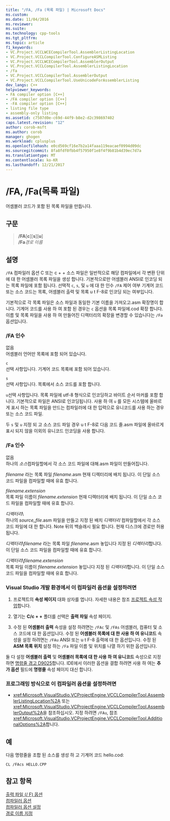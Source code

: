 ```yaml
---
title: "/FA, /Fa (목록 파일) | Microsoft Docs"
ms.custom: 
ms.date: 11/04/2016
ms.reviewer: 
ms.suite: 
ms.technology: cpp-tools
ms.tgt_pltfrm: 
ms.topic: article
f1_keywords:
- VC.Project.VCCLWCECompilerTool.AssemblerListingLocation
- VC.Project.VCCLCompilerTool.ConfigureASMListing
- VC.Project.VCCLWCECompilerTool.AssemblerOutput
- VC.Project.VCCLCompilerTool.AssemblerListingLocation
- /fa
- VC.Project.VCCLCompilerTool.AssemblerOutput
- VC.Project.VCCLCompilerTool.UseUnicodeForAssemblerListing
dev_langs: C++
helpviewer_keywords:
- FA compiler option [C++]
- /FA compiler option [C++]
- -FA compiler option [C++]
- listing file type
- assembly-only listing
ms.assetid: c7507d0e-c69d-44f9-b8e2-d2c398697402
caps.latest.revision: "12"
author: corob-msft
ms.author: corob
manager: ghogen
ms.workload: cplusplus
ms.openlocfilehash: e0cd569cf16e7b2a14faaa119eacaef0994d09dc
ms.sourcegitcommit: 8fa8fdf0fbb4f57950f1e8f4f9b81b4d39ec7d7a
ms.translationtype: MT
ms.contentlocale: ko-KR
ms.lasthandoff: 12/21/2017
---
```

# <a name="fa-fa-listing-file"></a>/FA, /Fa(목록 파일)
어셈블러 코드가 포함 된 목록 파일을 만듭니다.  
  
## <a name="syntax"></a>구문  
  
> **/FA**[**c**\][**s**\][**u**]  
> **/Fa**_경로 이름_  
  
## <a name="remarks"></a>설명  
`/FA` 컴파일러 옵션 C 또는 c + + 소스 파일은 일반적으로 해당 컴파일에서 각 변환 단위에 대 한 어셈블러 목록 파일을 생성 합니다. 기본적으로만 어셈블러 ANSI로 인코딩 되는 목록 파일에 포함 됩니다. 선택적 `c`, `s`, 및 `u` 에 대 한 인수 `/FA` 제어 여부 기계어 코드 또는 소스 코드는 목록, 어셈블러 출력 및 목록 u t F-8로 인코딩 되는 여부입니다.  
  
기본적으로 각 목록 파일은 소스 파일과 동일한 기본 이름을 가져오고.asm 확장명이 합니다. 기계어 코드를 사용 하 여 포함 된 경우는 `c` 옵션을 목록 파일에.cod 확장 합니다. 이름 및 목록 파일을 사용 하 여 만들어진 디렉터리의 확장을 변경할 수 있습니다는 `/Fa` 옵션입니다.  

### <a name="fa-arguments"></a>/FA 인수  
없음  
어셈블러 언어만 목록에 포함 되어 있습니다.  
  
`c`  
선택 사항입니다. 기계어 코드 목록에 포함 되어 있습니다.  
  
`s`  
선택 사항입니다. 목록에서 소스 코드를 포함 합니다.  
  
`u`선택 사항입니다. 목록 파일에 utf-8 형식으로 인코딩하고 바이트 순서 마커를 포함 합니다. 기본적으로 파일은 ANSI로 인코딩됩니다. 사용 하 여 `u` 를 모든 시스템에 올바르게 표시 하는 목록 파일을 만드는 컴파일러에 대 한 입력으로 유니코드를 사용 하는 경우 또는 소스 코드 파일.  
  
두 `s` 및 `u` 지정 되 고 소스 코드 파일 경우 u t F-8로 다음 코드 줄.asm 파일에 올바르게 표시 되지 않을 이외의 유니코드 인코딩을 사용 합니다.  
  
### <a name="fa-argument"></a>/Fa 인수  
없음  
하나의 *소스*컴파일할에서 각 소스 코드 파일에 대해.asm 파일이 만들어집니다.  
  
*filename* 라는 목록 파일 *filename*.asm 현재 디렉터리에 배치 됩니다. 이 단일 소스 코드 파일을 컴파일할 때에 유효 합니다.  
  
*filename.extension*  
목록 파일 이름이 *filename.extension* 현재 디렉터리에 배치 됩니다. 이 단일 소스 코드 파일을 컴파일할 때에 유효 합니다.  
  
*디렉터리*\  
하나의 *source_file*.asm 파일을 만들고 지정 된 배치 *디렉터리* 컴파일할에서 각 소스 코드 파일에 대 한 합니다. Note 뒤의 백슬래시 필요 합니다. 현재 디스크에 경로만 허용 됩니다.  
  
*디렉터리*\\*filename* 라는 목록 파일 *filename*.asm 놓입니다 지정 된 *디렉터리*합니다. 이 단일 소스 코드 파일을 컴파일할 때에 유효 합니다.  
  
*디렉터리*\\*filename.extension*  
목록 파일 이름이 *filename.extension* 놓입니다 지정 된 *디렉터리*합니다. 이 단일 소스 코드 파일을 컴파일할 때에 유효 합니다.  
  
### <a name="to-set-this-compiler-option-in-the-visual-studio-development-environment"></a>Visual Studio 개발 환경에서 이 컴파일러 옵션을 설정하려면  
  
1.  프로젝트의 **속성 페이지** 대화 상자를 엽니다. 자세한 내용은 참조 [프로젝트 속성 작업](../../ide/working-with-project-properties.md)합니다.  
  
2.  열기는 **C/c + +** 폴더를 선택은 **출력 파일** 속성 페이지.  
  
3.  수정 된 **어셈블러 출력** 속성을 설정 하려면는 `/FAc` 및 `/FAs` 어셈블러, 컴퓨터 및 소스 코드에 대 한 옵션입니다. 수정 된 **어셈블러 목록에 대 한 사용 하 여 유니코드** 속성을 설정 하려면는 `/FAu` ANSI 또는 u t F-8 출력에 대 한 옵션입니다. 수정 된 **ASM 목록 위치** 설정 하는 `/Fa` 파일 이름 및 위치를 나열 하기 위한 옵션입니다.  
  
둘 다 설정 **어셈블러 출력** 및 **어셈블러 목록에 대 한 사용 하 여 유니코드** 속성으로 지정 하면 [명령줄 경고 D9025](../../error-messages/tool-errors/command-line-warning-d9025.md)합니다. IDE에서 이러한 옵션을 결합 하려면 사용 하 여는 **추가 옵션** 필드에 **명령줄** 속성 페이지 대신 합니다.  
  
### <a name="to-set-this-compiler-option-programmatically"></a>프로그래밍 방식으로 이 컴파일러 옵션을 설정하려면  
  
-   <xref:Microsoft.VisualStudio.VCProjectEngine.VCCLCompilerTool.AssemblerListingLocation%2A> 또는 <xref:Microsoft.VisualStudio.VCProjectEngine.VCCLCompilerTool.AssemblerOutput%2A>을 참조하십시오. 지정 하려면 `/FAu`, 참조 <xref:Microsoft.VisualStudio.VCProjectEngine.VCCLCompilerTool.AdditionalOptions%2A>합니다.  
  
## <a name="example"></a>예  
다음 명령줄을 조합 된 소스를 생성 하 고 기계어 코드 hello.cod:  
  
```  
CL /FAcs HELLO.CPP  
```  
  
## <a name="see-also"></a>참고 항목  
 [출력 파일 (/ F) 옵션](../../build/reference/output-file-f-options.md)   
 [컴파일러 옵션](../../build/reference/compiler-options.md)   
 [컴파일러 옵션 설정](../../build/reference/setting-compiler-options.md)   
 [경로 이름 지정](../../build/reference/specifying-the-pathname.md)